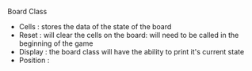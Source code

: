 Board Class
  - Cells : stores the data of the state of the board
  - Reset : will clear the cells on the board: will need to be called in the beginning of the game
  - Display : the board class will have the ability to print it's current state
  - Position : 

